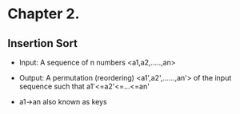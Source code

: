 # Chapter 2.

## Insertion Sort

* Input: A sequence of n numbers <a1,a2,.....,an>

* Output: A permutation (reordering) <a1',a2',......,an'> of the input sequence such that a1'<=a2'<=...<=an'

* a1->an also known as keys


